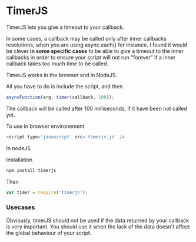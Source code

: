 TimerJS
=========

TimerJS lets you give a timeout to your callback.

In some cases, a callback may be called only after inner callbacks resolutions, when you are using async.each() for instance.
I found it would be clever <strong>in some specific cases</strong> to be able to give a timeout to the inner callbacks in order to ensure your script will not run
"forever" if a inner callback takes too much time to be called.

TimerJS works in the browser and in NodeJS.

All you have to do is include the script, and then

````javascript
asyncFunction(arg, timer(callback, 100));
````
The callback will be called after 100 milliseconds, if it have been not called yet.

To use in browser environement 
````javascript
<script type='javascript' src='timerjs.js' />
````
In nodeJS 

Installation

````javascript
npm install timerjs
````

Then 
````javascript
var timer = require('timerjs');
````

### Usecases 
Obviously, timerJS should not be used if the data returned by your callback is very important. You should use it when
the lack of the data doesn't affect the global behaviour of your script.

